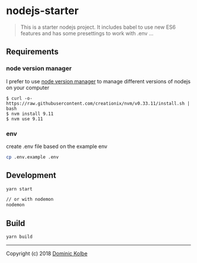 # nodejs-starter
> This is a starter nodejs project. It includes babel to use new ES6 features and has some presettings to work with .env ...

## Requirements

### node version manager

I prefer to use [node version manager](https://github.com/creationix/nvm) to manage different versions of nodejs on your computer
```
$ curl -o- https://raw.githubusercontent.com/creationix/nvm/v0.33.11/install.sh | bash
$ nvm install 9.11
$ nvm use 9.11
```

### env
create .env file based on the example env

```bash
cp .env.example .env
```

## Development
```bash
yarn start

// or with nodemon
nodemon
```

## Build
```bash
yarn build
```

---

Copyright (c) 2018 [Dominic Kolbe](https://dominickolbe.dk)
